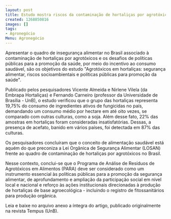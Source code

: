 ```yaml
---
layout: post
title: Estudo mostra riscos da contaminação de hortaliças por agrotóxicos no Brasil
created: 1268850816
images: []
tags:
- Agronegócio
Menu: Agronegócio
---
```

Apresentar o quadro de insegurança alimentar no Brasil associado à contaminação de hortaliças por agrotóxicos e os desafios de políticas públicas para a promoção da saúde, por meio do incentivo ao consumo saudável, são os objetivos do estudo "Agrotóxicos em hortaliças: segurança alimentar, riscos 
socioambientais e políticas públicas para promoção da saúde".  

Publicado pelos pesquisadores Vicente Almeida e Nirlene Vilela (da Embrapa Hortaliças) e Fernando Carneiro (professor da Universidade de Brasília - UnB),  o estudo verificou que o grupo das hortaliças representa 19,75% do consumo de ingredientes ativos de fungicidas no país, demandando um consumo médio por hectare em até oito vezes, se comparado com outras culturas, como a soja. Além desse fato, 22% das amostras em hortaliças foram consideradas insatisfatórias. Dessas, a presença de acefato, banido em vários países, foi detectada em 87% das culturas. 

Os pesquisadores concluíram que o conceito de alimentação saudável está aquém do que preconiza a Lei Orgânica de Segurança Alimentar (LOSAN) frente ao quadro de contaminação de hortaliças por agrotóxicos no Brasil. 

Nesse contexto, conclui-se que o Programa de Análise de Resíduos de Agrotóxicos em Alimentos (PARA) deve ser considerado como um instrumento essencial às políticas públicas para a promoção da segurança alimentar, de aprofundamento e ampliação da participação social em nível local e nacional e reforço às ações institucionais direcionadas à produção de hortaliças de base agroecológica - incluindo o registro de fitossanitários para produção orgânica. 


Leia e baixe no arquivo anexo a íntegra do artigo, publicado originalmente na revista Tempus (UnB).
